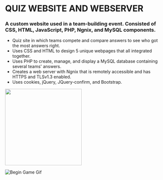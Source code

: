 # QUIZ WEBSITE AND WEBSERVER

### A custom website used in a team-building event. Consisted of CSS, HTML, JavaScript, PHP, Ngnix, and MySQL components.
-	Quiz site in which teams compete and compare answers to see who got the most answers right.
-	Uses CSS and HTML to design 5 unique webpages that all integrated together.
-	Uses PHP to create, manage, and display a MySQL database containing several teams' answers.
-	Creates a web server with Ngnix that is remotely accessible and has HTTPS and TLSv1.3 enabled.
-	Uses cookies, jQuery, JQuery-confirm, and Bootstrap.
 

<img src="/QuizWebServer/tree/main/gifs/BeginGame.gif" width="250" height="250" />

![Begin Game Gif](/tree/main/gifs/BeginGame.gif "Begin Game!")
